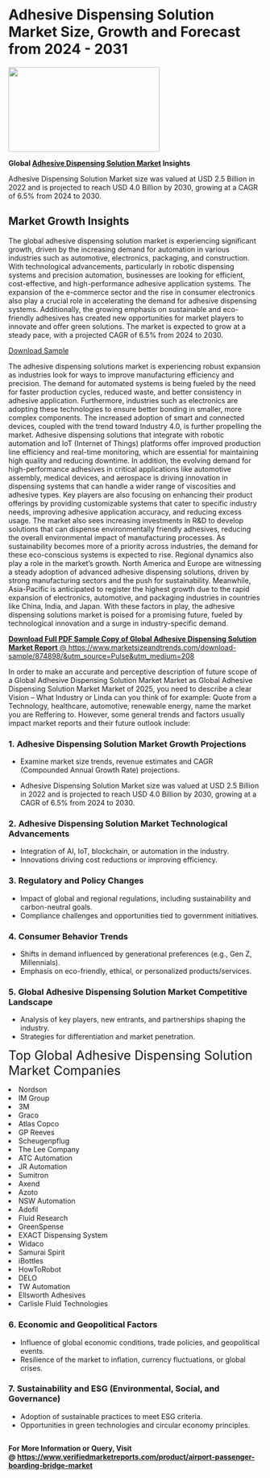 <H1>Adhesive Dispensing Solution Market Size, Growth and Forecast from 2024 - 2031</H1><img class="aligncenter size-medium wp-image-584254" src="https://thirdeyenews.in/wp-content/uploads/2024/09/Global-Market-Research-300x168.jpeg" alt="" width="300" height="168" /><p><strong>Global&nbsp;<a href="https://www.marketsizeandtrends.com/download-sample/874898/&amp;utm_source=Pulse&amp;utm_medium=208">Adhesive Dispensing Solution Market</a> Insights</strong></p><p>Adhesive Dispensing Solution Market size was valued at USD 2.5 Billion in 2022 and is projected to reach USD 4.0 Billion by 2030, growing at a CAGR of 6.5% from 2024 to 2030.</p><p><h2>Market Growth Insights</h2> <p>The global adhesive dispensing solution market is experiencing significant growth, driven by the increasing demand for automation in various industries such as automotive, electronics, packaging, and construction. With technological advancements, particularly in robotic dispensing systems and precision automation, businesses are looking for efficient, cost-effective, and high-performance adhesive application systems. The expansion of the e-commerce sector and the rise in consumer electronics also play a crucial role in accelerating the demand for adhesive dispensing systems. Additionally, the growing emphasis on sustainable and eco-friendly adhesives has created new opportunities for market players to innovate and offer green solutions. The market is expected to grow at a steady pace, with a projected CAGR of 6.5% from 2024 to 2030.</p> <p><a href="download_sample_link_here">Download Sample</a></p> <p>The adhesive dispensing solutions market is experiencing robust expansion as industries look for ways to improve manufacturing efficiency and precision. The demand for automated systems is being fueled by the need for faster production cycles, reduced waste, and better consistency in adhesive application. Furthermore, industries such as electronics are adopting these technologies to ensure better bonding in smaller, more complex components. The increased adoption of smart and connected devices, coupled with the trend toward Industry 4.0, is further propelling the market. Adhesive dispensing solutions that integrate with robotic automation and IoT (Internet of Things) platforms offer improved production line efficiency and real-time monitoring, which are essential for maintaining high quality and reducing downtime. In addition, the evolving demand for high-performance adhesives in critical applications like automotive assembly, medical devices, and aerospace is driving innovation in dispensing systems that can handle a wider range of viscosities and adhesive types. Key players are also focusing on enhancing their product offerings by providing customizable systems that cater to specific industry needs, improving adhesive application accuracy, and reducing excess usage. The market also sees increasing investments in R&D to develop solutions that can dispense environmentally friendly adhesives, reducing the overall environmental impact of manufacturing processes. As sustainability becomes more of a priority across industries, the demand for these eco-conscious systems is expected to rise. Regional dynamics also play a role in the market’s growth. North America and Europe are witnessing a steady adoption of advanced adhesive dispensing solutions, driven by strong manufacturing sectors and the push for sustainability. Meanwhile, Asia-Pacific is anticipated to register the highest growth due to the rapid expansion of electronics, automotive, and packaging industries in countries like China, India, and Japan. With these factors in play, the adhesive dispensing solutions market is poised for a promising future, fueled by technological innovation and a surge in industry-specific demand.</p> <p><a href="get_more_link_here"></p><p><span class=""><strong>Download Full PDF Sample Copy of Global Adhesive Dispensing Solution Market Report</strong> @ <a href="https://www.marketsizeandtrends.com/download-sample/874898/&amp;utm_source=Pulse&amp;utm_medium=208" target="_blank">https://www.marketsizeandtrends.com/download-sample/874898/&amp;utm_source=Pulse&amp;utm_medium=208</a></span></p><p>In order to make an accurate and perceptive description of future scope of a Global&nbsp;Adhesive Dispensing Solution Market Market as Global&nbsp;Adhesive Dispensing Solution Market Market of 2025, you need to describe a clear Vision &ndash; What Industry or Linda can you think of for example: Quote from a Technology, healthcare, automotive, renewable energy, name the market you are Reffering to. However, some general trends and factors usually impact market reports and their future outlook include:</p><h3>1.&nbsp;<strong>Adhesive Dispensing Solution Market Growth Projections</strong></h3><ul><li>Examine market size trends, revenue estimates and CAGR (Compounded Annual Growth Rate) projections.</li><li><p>Adhesive Dispensing Solution Market size was valued at USD 2.5 Billion in 2022 and is projected to reach USD 4.0 Billion by 2030, growing at a CAGR of 6.5% from 2024 to 2030.</p></li></ul><h3>2.&nbsp;<strong>Adhesive Dispensing Solution Market Technological Advancements</strong></h3><ul><li>Integration of AI, IoT, blockchain, or automation in the industry.</li><li>Innovations driving cost reductions or improving efficiency.</li></ul><h3>3.&nbsp;<strong>Regulatory and Policy Changes</strong></h3><ul><li>Impact of global and regional regulations, including sustainability and carbon-neutral goals.</li><li>Compliance challenges and opportunities tied to government initiatives.</li></ul><h3>4.&nbsp;<strong>Consumer Behavior Trends</strong></h3><ul><li>Shifts in demand influenced by generational preferences (e.g., Gen Z, Millennials).</li><li>Emphasis on eco-friendly, ethical, or personalized products/services.</li></ul><h3>5.&nbsp;<strong>Global Adhesive Dispensing Solution Market Competitive Landscape</strong></h3><ul><li>Analysis of key players, new entrants, and partnerships shaping the industry.</li><li>Strategies for differentiation and market penetration.</li></ul><p data-pm-slice="1 1 []"><span style="color: inherit; font-family: inherit; font-size: 25px;">Top Global Adhesive Dispensing Solution Market Companies</span></p><div class="" data-test-id=""><p><li>Nordson</li><li> IM Group</li><li> 3M</li><li> Graco</li><li> Atlas Copco</li><li> GP Reeves</li><li> Scheugenpflug</li><li> The Lee Company</li><li> ATC Automation</li><li> JR Automation</li><li> Sumitron</li><li> Axend</li><li> Azoto</li><li> NSW Automation</li><li> Adofil</li><li> Fluid Research</li><li> GreenSpense</li><li> EXACT Dispensing System</li><li> Widaco</li><li> Samurai Spirit</li><li> iBottles</li><li> HowToRobot</li><li> DELO</li><li> TW Automation</li><li> Ellsworth Adhesives</li><li> Carlisle Fluid Technologies</li></p></div><h3>6.&nbsp;<strong>Economic and Geopolitical Factors</strong></h3><ul><li>Influence of global economic conditions, trade policies, and geopolitical events.</li><li>Resilience of the market to inflation, currency fluctuations, or global crises.</li></ul><h3>7.&nbsp;<strong>Sustainability and ESG (Environmental, Social, and Governance)</strong></h3><ul><li>Adoption of sustainable practices to meet ESG criteria.</li><li>Opportunities in green technologies and circular economy principles.</li></ul><h2><strong style="font-size: 14px;">For More Information or Query, Visit @&nbsp;</strong><a style="background-color: #ffffff; font-size: 14px;" href="https://www.marketsizeandtrends.com/report/adhesive-dispensing-solution-market/" target="_blank">https://www.verifiedmarketreports.com/product/airport-passenger-boarding-bridge-market</a></h2>
